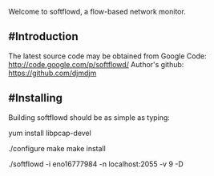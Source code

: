 Welcome to softflowd, a flow-based network monitor.

#Introduction
------------
The latest source code may be obtained from Google Code:
http://code.google.com/p/softflowd/
Author's github:
https://github.com/djmdjm

#Installing
----------
Building softflowd should be as simple as typing:

yum install libpcap-devel

./configure
make
make install

./softflowd -i eno16777984 -n localhost:2055 -v 9 -D


